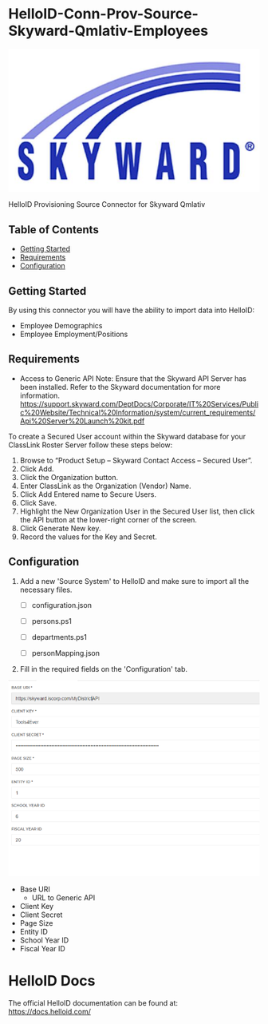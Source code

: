 # HelloID-Conn-Prov-Source-Skyward-Qmlativ-Employees
<p align="center">
  <img src="Assets/Logo.jpg">
</p>
HelloID Provisioning Source Connector for Skyward Qmlativ

<!-- TABLE OF CONTENTS -->
## Table of Contents
* [Getting Started](#getting-started)
* [Requirements](#Requirements)
* [Configuration](#configuration)

<!-- GETTING STARTED -->
## Getting Started
By using this connector you will have the ability to import data into HelloID:
* Employee Demographics
* Employee Employment/Positions 

## Requirements
- Access to Generic API
Note: Ensure that the Skyward API Server has been installed. Refer to the Skyward documentation for more information.
https://support.skyward.com/DeptDocs/Corporate/IT%20Services/Public%20Website/Technical%20Information/system/current_requirements/Api%20Server%20Launch%20kit.pdf

To create a Secured User account within the Skyward database for your ClassLink Roster Server follow these steps below:
 1. Browse to “Product Setup – Skyward Contact Access – Secured User”.
 2. Click Add.
 3. Click the Organization button.
 4. Enter ClassLink as the Organization (Vendor) Name.
 5. Click Add Entered name to Secure Users.
 6. Click Save.
 7. Highlight the New Organization User in the Secured User list, then click the API button at the lower-right corner of the screen.
 8. Click Generate New key.
 9. Record the values for the Key and Secret.

## Configuration
1. Add a new 'Source System' to HelloID and make sure to import all the necessary files.

    - [ ] configuration.json
    - [ ] persons.ps1
    - [ ] departments.ps1
    - [ ] personMapping.json


2. Fill in the required fields on the 'Configuration' tab.

![image](Assets/Config.png)
* Base URI
  * URL to Generic API
* Client Key
* Client Secret
* Page Size
* Entity ID
* School Year ID
* Fiscal Year ID


# HelloID Docs
The official HelloID documentation can be found at: https://docs.helloid.com/

